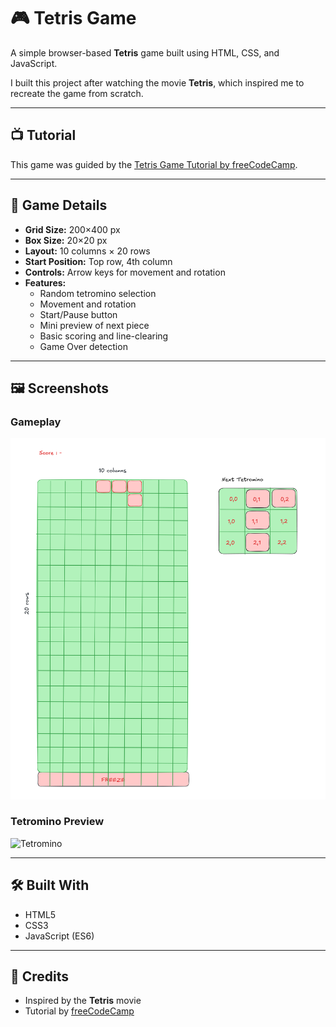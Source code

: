 # 🎮 Tetris Game

A simple browser-based **Tetris** game built using HTML, CSS, and JavaScript.

I built this project after watching the movie **Tetris**, which inspired me to recreate the game from scratch.

---

## 📺 Tutorial

This game was guided by the [Tetris Game Tutorial by freeCodeCamp](https://www.youtube.com/watch?v=rAUn1Lom6dw&ab_channel=freeCodeCamp.org).

---

## 🧱 Game Details

- **Grid Size:** 200×400 px  
- **Box Size:** 20×20 px  
- **Layout:** 10 columns × 20 rows  
- **Start Position:** Top row, 4th column  
- **Controls:** Arrow keys for movement and rotation  
- **Features:**
  - Random tetromino selection
  - Movement and rotation
  - Start/Pause button
  - Mini preview of next piece
  - Basic scoring and line-clearing
  - Game Over detection

---

## 🖼️ Screenshots

### Gameplay  
![Gameplay](images/Display.png)

### Tetromino Preview  
![Tetromino](images/How_the_tetromino_works.png)

---

## 🛠️ Built With

- HTML5  
- CSS3  
- JavaScript (ES6)

---

## 🙌 Credits

- Inspired by the **Tetris** movie  
- Tutorial by [freeCodeCamp](https://www.freecodecamp.org/)
